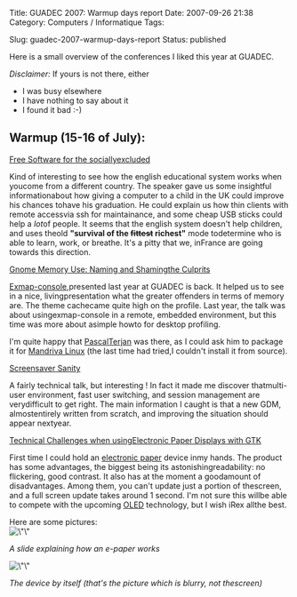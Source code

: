 Title: GUADEC 2007: Warmup days report
Date: 2007-09-26 21:38
Category: Computers / Informatique
Tags:

Slug: guadec-2007-warmup-days-report
Status: published

Here is a small overview of the conferences I liked this year at GUADEC.

<div class="\"hitencart\"">

*Disclaimer:* If yours is not there, either

-   I was busy elsewhere
-   I have nothing to say about it
-   I found it bad :-) 

</div>

Warmup (15-16 of July):
-----------------------

[Free Software for the sociallyexcluded](\%22http://www.guadec.org/node/665\%22)

Kind of interesting to see how the english educational system works when youcome from a different country. The speaker gave us some insightful informationabout how giving a computer to a child in the UK could improve his chances tohave his graduation. He could explain us how thin clients with remote accessvia ssh for maintainance, and some cheap USB sticks could help a *lot*of people. It seems that the english system doesn't help children, and uses theold **"survival of the ~~fittest~~ richest"** mode todetermine who is able to learn, work, or breathe. It's a pitty that we, inFrance are going towards this direction.

[Gnome Memory Use: Naming and Shamingthe Culprits](\%22http://guadec.org/node/586\%22)

[Exmap-console](\%22http://projects.o-hand.com/exmap-console\%22),presented last year at GUADEC is back. It helped us to see in a nice, livingpresentation what the greater offenders in terms of memory are. The theme cachecame quite high on the profile. Last year, the talk was about usingexmap-console in a remote, embedded environment, but this time was more about asimple howto for desktop profiling.

I'm quite happy that [PascalTerjan](\%22http://fasmz.org/%7Epterjan/\%22) was there, as I could ask him to package it for [Mandriva Linux](\%22http://www.mandriva.com/download\%22) (the last time had tried,I couldn't install it from source).

[Screensaver Sanity](\%22http://guadec.org/node/576\%22)

A fairly technical talk, but interesting ! In fact it made me discover thatmulti-user environment, fast user switching, and session management are verydifficult to get right. The main information I caught is that a new GDM, almostentirely written from scratch, and improving the situation should appear nextyear.

  

[Technical Challenges when usingElectronic Paper Displays with GTK](\%22http://guadec.org/node/636\%22)

First time I could hold an [electronic paper](\%22http://en.wikipedia.org/wiki/Electronic_paper\%22) device inmy hands. The product has some advantages, the biggest being its astonishingreadability: no flickering, good contrast. It also has at the moment a goodamount of disadvantages. Among them, you can't update just a portion of thescreen, and a full screen update takes around 1 second. I'm not sure this willbe able to compete with the upcoming [OLED](\%22http://en.wikipedia.org/wiki/Oled\%22) technology, but I wish iRex allthe best.

  
Here are some pictures:  
![\\"\\"](\%22/public/guadec/2007/e-paper-slide.jpg\%22)

*A slide explaining how an e-paper works*

![\\"\\"](\%22/public/guadec/2007/irex-device.jpg\%22)

*The device by itself (that's the picture which is blurry, not thescreen)*
